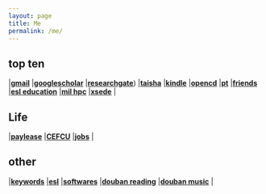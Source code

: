 ```yaml
---
layout: page
title: Me
permalink: /me/
---
```

 
## top ten
|[**gmail**](https://mail.google.com/mail/u/0/)
|[**googlescholar**](https://scholar.google.com/citations?user=P6adsOMAAAAJ&hl=en)
|[**researchgate**](https://www.researchgate.net/profile/Tao_Cheng13))
|[**taisha**](http://bbs.taisha.org/forum-91-1.html)
|[**kindle**](https://bookfere.com/)
|[**opencd**](https://open.cd/)
|[**pt**](http://pt.sjtu.edu.cn/)
|[**friends**](http://tcheng.org/more/friends/)
|[**esl education**](https://secure3.eslpod.com/library/education/)
|[**mil hpc**](https://centers.hpc.mil/about/contact.html)
|[**xsede**](https://portal.xsede.org/group/xup/my-xsede#/logged-in)
|  

## Life
|[**paylease**](https://www.paylease.com/login/resident?crd=1&vpw=1366)
|[**CEFCU**](https://www.caltechefcu.org/home/home)
|[**jobs**](http://www.tcheng.org/more/jobs)
|  

## other
|[**keywords**](http://www.tcheng.org/more/keywords)
|[**esl**](https://secure3.eslpod.com/lesson-library/)
|[**softwares**](http://www.tcheng.org/more/softwares)
|[**douban reading**](https://book.douban.com/mine?icn=index-nav)
|[**douban music**](https://music.douban.com/mine)
|  


